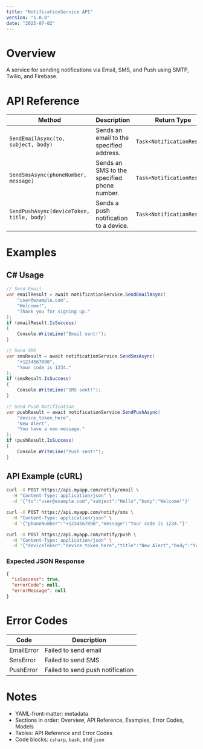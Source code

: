 ```yaml
---
title: "NotificationService API"
version: "1.0.0"
date: "2025-07-02"
---
```


# Overview
A service for sending notifications via Email, SMS, and Push using SMTP, Twilio, and Firebase.

# API Reference
| Method                                         | Description                                 | Return Type                |
|------------------------------------------------|---------------------------------------------|----------------------------|
| `SendEmailAsync(to, subject, body)`            | Sends an email to the specified address.    | `Task<NotificationResult>` |
| `SendSmsAsync(phoneNumber, message)`           | Sends an SMS to the specified phone number. | `Task<NotificationResult>` |
| `SendPushAsync(deviceToken, title, body)`      | Sends a push notification to a device.      | `Task<NotificationResult>` |

# Examples

## C# Usage
```csharp
// Send Email
var emailResult = await notificationService.SendEmailAsync(
    "user@example.com",
    "Welcome!",
    "Thank you for signing up."
);
if (emailResult.IsSuccess)
{
    Console.WriteLine("Email sent!");
}

// Send SMS
var smsResult = await notificationService.SendSmsAsync(
    "+1234567890",
    "Your code is 1234."
);
if (smsResult.IsSuccess)
{
    Console.WriteLine("SMS sent!");
}

// Send Push Notification
var pushResult = await notificationService.SendPushAsync(
    "device_token_here",
    "New Alert",
    "You have a new message."
);
if (pushResult.IsSuccess)
{
    Console.WriteLine("Push sent!");
}
```

## API Example (cURL)
```bash
curl -X POST https://api.myapp.com/notify/email \
  -H "Content-Type: application/json" \
  -d '{"to":"user@example.com","subject":"Hello","body":"Welcome!"}'

curl -X POST https://api.myapp.com/notify/sms \
  -H "Content-Type: application/json" \
  -d '{"phoneNumber":"+1234567890","message":"Your code is 1234."}'

curl -X POST https://api.myapp.com/notify/push \
  -H "Content-Type: application/json" \
  -d '{"deviceToken":"device_token_here","title":"New Alert","body":"You have a new message."}'
```

### Expected JSON Response
```json
{
  "isSuccess": true,
  "errorCode": null,
  "errorMessage": null
}
```

# Error Codes
| Code         | Description                        |
|--------------|------------------------------------|
| EmailError   | Failed to send email               |
| SmsError     | Failed to send SMS                 |
| PushError    | Failed to send push notification   |

# Notes
- YAML‑front‑matter: metadata  
- Sections in order: Overview, API Reference, Examples, Error Codes, Models  
- Tables: API Reference and Error Codes  
- Code blocks: `csharp`, `bash`, and `json`  

